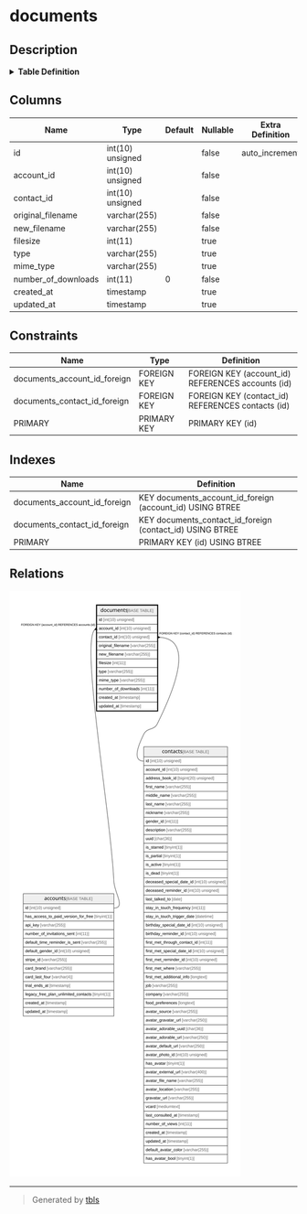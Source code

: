 # documents

## Description

<details>
<summary><strong>Table Definition</strong></summary>

```sql
CREATE TABLE `documents` (
  `id` int(10) unsigned NOT NULL AUTO_INCREMENT,
  `account_id` int(10) unsigned NOT NULL,
  `contact_id` int(10) unsigned NOT NULL,
  `original_filename` varchar(255) COLLATE utf8mb4_unicode_ci NOT NULL,
  `new_filename` varchar(255) COLLATE utf8mb4_unicode_ci NOT NULL,
  `filesize` int(11) DEFAULT NULL,
  `type` varchar(255) COLLATE utf8mb4_unicode_ci DEFAULT NULL,
  `mime_type` varchar(255) COLLATE utf8mb4_unicode_ci DEFAULT NULL,
  `number_of_downloads` int(11) NOT NULL DEFAULT '0',
  `created_at` timestamp NULL DEFAULT NULL,
  `updated_at` timestamp NULL DEFAULT NULL,
  PRIMARY KEY (`id`),
  KEY `documents_account_id_foreign` (`account_id`),
  KEY `documents_contact_id_foreign` (`contact_id`),
  CONSTRAINT `documents_account_id_foreign` FOREIGN KEY (`account_id`) REFERENCES `accounts` (`id`) ON DELETE CASCADE,
  CONSTRAINT `documents_contact_id_foreign` FOREIGN KEY (`contact_id`) REFERENCES `contacts` (`id`) ON DELETE CASCADE
) ENGINE=InnoDB DEFAULT CHARSET=utf8mb4 COLLATE=utf8mb4_unicode_ci
```

</details>

## Columns

| Name | Type | Default | Nullable | Extra Definition | Children | Parents | Comment |
| ---- | ---- | ------- | -------- | --------------- | -------- | ------- | ------- |
| id | int(10) unsigned |  | false | auto_increment |  |  |  |
| account_id | int(10) unsigned |  | false |  |  | [accounts](accounts.md) |  |
| contact_id | int(10) unsigned |  | false |  |  | [contacts](contacts.md) |  |
| original_filename | varchar(255) |  | false |  |  |  |  |
| new_filename | varchar(255) |  | false |  |  |  |  |
| filesize | int(11) |  | true |  |  |  |  |
| type | varchar(255) |  | true |  |  |  |  |
| mime_type | varchar(255) |  | true |  |  |  |  |
| number_of_downloads | int(11) | 0 | false |  |  |  |  |
| created_at | timestamp |  | true |  |  |  |  |
| updated_at | timestamp |  | true |  |  |  |  |

## Constraints

| Name | Type | Definition |
| ---- | ---- | ---------- |
| documents_account_id_foreign | FOREIGN KEY | FOREIGN KEY (account_id) REFERENCES accounts (id) |
| documents_contact_id_foreign | FOREIGN KEY | FOREIGN KEY (contact_id) REFERENCES contacts (id) |
| PRIMARY | PRIMARY KEY | PRIMARY KEY (id) |

## Indexes

| Name | Definition |
| ---- | ---------- |
| documents_account_id_foreign | KEY documents_account_id_foreign (account_id) USING BTREE |
| documents_contact_id_foreign | KEY documents_contact_id_foreign (contact_id) USING BTREE |
| PRIMARY | PRIMARY KEY (id) USING BTREE |

## Relations

![er](documents.svg)

---

> Generated by [tbls](https://github.com/k1LoW/tbls)
